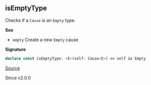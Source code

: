 ## isEmptyType

Checks if a `Cause` is an `Empty` type.

**See**

- `empty` Create a new `Empty` cause

**Signature**

```ts
declare const isEmptyType: <E>(self: Cause<E>) => self is Empty
```

[Source](https://github.com/Effect-TS/effect/tree/main/packages/effect/src/Cause.ts#L672)

Since v2.0.0